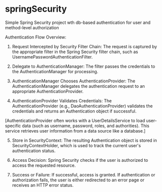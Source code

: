 # springSecurity
Simple Spring Security project wth db-based authentication for user and method-level authorization

Authentication Flow Overview:
1. Request Intercepted by Security Filter Chain: The request is captured by the appropriate filter in the Spring Security filter chain, such as UsernamePasswordAuthenticationFilter.

2. Delegate to AuthenticationManager: The filter passes the credentials to the AuthenticationManager for processing.

3. AuthenticationManager Chooses AuthenticationProvider: The AuthenticationManager delegates the authentication request to an appropriate AuthenticationProvider.

4. AuthenticationProvider Validates Credentials: The AuthenticationProvider (e.g., DaoAuthenticationProvider) validates the credentials and returns an Authentication object if successful.

[AuthenticationProvider often works with a UserDetailsService to load user-specific data (such as username, password, roles, and authorities). This service retrieves user information from a data source like a database.]

5. Store in SecurityContext: The resulting Authentication object is stored in SecurityContextHolder, which is used to track the current user's authentication status.

6. Access Decision: Spring Security checks if the user is authorized to access the requested resource.

7. Success or Failure:
  If successful, access is granted.
  If authentication or authorization fails, the user is either redirected to an error page or receives an HTTP error status.

